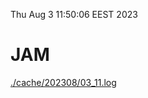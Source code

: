 Thu Aug  3 11:50:06 EEST 2023
# JAM
<a href='./cache/202308/03_11.log'>./cache/202308/03_11.log</a>
